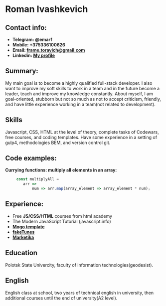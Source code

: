 # Roman Ivashkevich

## Contact info: 
   * **Telegram: @emarf**
   * **Mobile: +375336100626**
   * **Email: frame.toravich@gmail.com**
   * **Linkedin: [My profile](https://www.linkedin.com/in/roman-ivashkevich-83321615b/)**
      
## Summary:      
   My main goal is to become a highly qualified full-stack developer. I also want to improve my soft skills to work in a team and in the future become a leader, teach and improve my knowledge constantly. About myself, I am goal-oriented, stubborn but not so much as not to accept criticism, friendly, and have little experience working in a team(not related to development).
      
## Skills 
   Javascript, CSS, HTML at the level of theory, complete tasks of Codewars, free courses, and coding templates. Have some experience in a setting of gulp4, methodologies BEM, and version control git.
      
## Code examples:
   **Currying functions: multiply all elements in an array:**
   
```javascript
     const multiplyAll =
        arr =>
            num => arr.map(array_element => array_element * num);     
```    
      
## Experience:
   + Free __JS/CSS/HTML__ courses from html academy
   + The Modern JavaScript Tutorial (javascript.info)
   + **[Mogo template](https://github.com/emarf/Mogo_template)**
   + **[fakeTunes](https://github.com/emarf/fakeTunes)**
   + **[Marketika](https://github.com/emarf/Marketika)**
   
## Education
   Polotsk State Univercity, faculty of information technologies(geodesist).
   
## English
   English class at school, two years of technical english in university, then additional courses until the end of university(A2 level).
